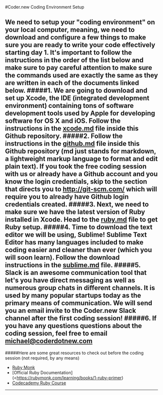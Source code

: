 #Coder.new Coding Environment Setup

We need to setup your "coding environment" on your local computer, meaning, we need to download and configure a few things to make sure you are ready to write your code effectively starting day 1. It's important to follow the instructions in the order of the list below and make sure to pay careful attention to make sure the commands used are exactly the same as they are written in each of the documents linked below.
#####1. We are going to download and set up Xcode, the IDE (integrated development environment) containing tons of software development tools used by Apple for developing software for OS X and iOS. Follow the instructions in the [xcode.md](https://github.com/Coderdotnew/getting_started_10_week_course/blob/master/xcode.md) file inside this Github repository.
#####2. Follow the instructions in the [github.md](https://github.com/Coderdotnew/getting_started_10_week_course/blob/master/github.md) file inside this Github repository (md just stands for markdown, a lightweight markup language to format and edit plain text). If you took the free coding session with us or already have a Github account and you know the login credentials, skip to the section that directs you to http://git-scm.com/ which will require you to already have Github login credentials created.
#####3. Next, we need to make sure we have the latest version of Ruby installed in Xcode. Head to the [ruby.md](https://github.com/Coderdotnew/getting_started_10_week_course/blob/master/ruby.md) file to get Ruby setup.
#####4. Time to download the text editor we will be using, Sublime! Sublime Text Editor has many languages included to make coding easier and cleaner than ever (which you will soon learn). Follow the download instructions in the [sublime.md](https://github.com/Coderdotnew/getting_started_10_week_course/blob/master/sublime.md) file.
#####5. Slack is an awesome communication tool that let's you have direct messaging as well as numerous group chats in different channels. It is used by many popular startups today as the primary means of communication. We will send you an email invite to the Coder.new Slack channel after the first coding session!
#####6. If you have any questions questions about the coding session, feel free to email michael@coderdotnew.com
---
#####Here are some great resources to check out before the coding session (not required, by any means)

  * [Ruby Monk](https://rubymonk.com/learning/books/1-ruby-primer)
  * [Official Ruby Documentation](<https://rubymonk.com/learning/books/1-ruby-primer)
  * [Codecademy Ruby Course](https://www.codecademy.com/learn/ruby)

---
